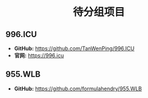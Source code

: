 # <center>待分组项目</center>

## 996.ICU

* **GitHub:** <https://github.com/TanWenPing/996.ICU>
* **官网:** <https://996.icu>

## 955.WLB

* **GitHub:** <https://github.com/formulahendry/955.WLB>